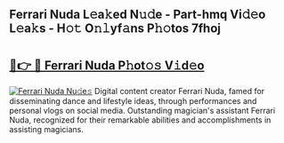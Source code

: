 ## Ferrari Nuda L𝚎a𝚔ed N𝚞𝚍e - Part-hmq Vi𝚍𝚎o L𝚎a𝚔s - H𝚘𝚝 O𝚗𝚕yf𝚊ns P𝚑𝚘tos 7fhoj

# <h2><a href="http://kf5fok.oniu.top/?m=Ferrari+Nuda">🔗👉 🔴 Ferrari Nuda P𝚑ot𝚘𝚜 V𝚒d𝚎o</a></h2>

[![Ferrari Nuda Nu𝚍e𝚜](https://i.imgur.com/0qMVB7G.gif)](http://kf5fok.oniu.top/?m=Ferrari+Nuda)
Digital content creator Ferrari Nuda, famed for disseminating dance and lifestyle ideas, through performances and personal vlogs on social media. Outstanding magician's assistant Ferrari Nuda, recognized for their remarkable abilities and accomplishments in assisting magicians.  
